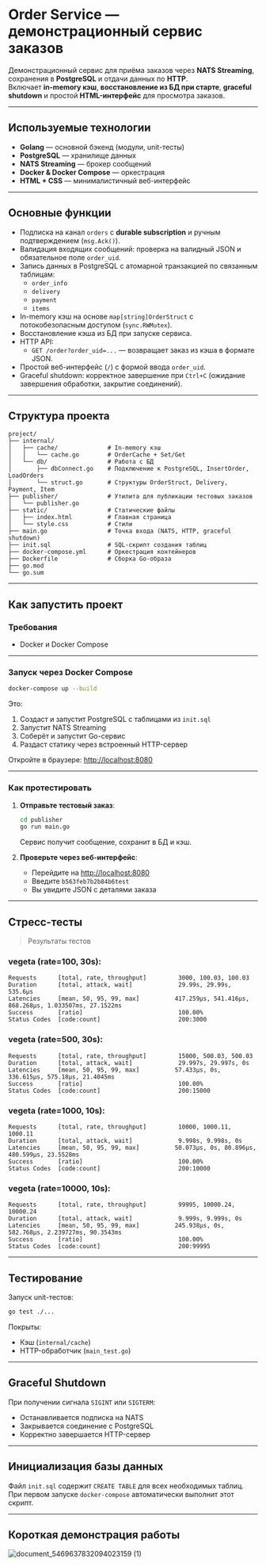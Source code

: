 # Order Service — демонстрационный сервис заказов

Демонстрационный сервис для приёма заказов через **NATS Streaming**, сохранения в **PostgreSQL** и отдачи данных по **HTTP**.  
Включает **in-memory кэш**, **восстановление из БД при старте**, **graceful shutdown** и простой **HTML-интерфейс** для просмотра заказов.

---

## Используемые технологии

- **Golang** — основной бэкенд (модули, unit-тесты)
- **PostgreSQL** — хранилище данных
- **NATS Streaming** — брокер сообщений
- **Docker & Docker Compose** — оркестрация
- **HTML + CSS** — минималистичный веб-интерфейс

---

## Основные функции

- Подписка на канал `orders` с **durable subscription** и ручным подтверждением (`msg.Ack()`).
- Валидация входящих сообщений: проверка на валидный JSON и обязательное поле `order_uid`.
- Запись данных в PostgreSQL с атомарной транзакцией по связанным таблицам:
  - `order_info`
  - `delivery`
  - `payment`
  - `items`
- In-memory кэш на основе `map[string]OrderStruct` с потокобезопасным доступом (`sync.RWMutex`).
- Восстановление кэша из БД при запуске сервиса.
- HTTP API:
  - `GET /order?order_uid=...` — возвращает заказ из кэша в формате JSON.
- Простой веб-интерфейс (`/`) с формой ввода `order_uid`.
- Graceful shutdown: корректное завершение при `Ctrl+C` (ожидание завершения обработки, закрытие соединений).

---

## Структура проекта

```
project/
├── internal/
│   ├── cache/              # In-memory кэш
│   │   └── cache.go        # OrderCache + Set/Get
│   └── db/                 # Работа с БД
│       ├── dbConnect.go    # Подключение к PostgreSQL, InsertOrder, LoadOrders
│       └── struct.go       # Структуры OrderStruct, Delivery, Payment, Item
├── publisher/              # Утилита для публикации тестовых заказов
│   └── publisher.go
├── static/                 # Статические файлы
│   ├── index.html          # Главная страница
│   └── style.css           # Стили
├── main.go                 # Точка входа (NATS, HTTP, graceful shutdown)
├── init.sql                # SQL-скрипт создания таблиц
├── docker-compose.yml      # Оркестрация контейнеров
├── Dockerfile              # Сборка Go-образа
├── go.mod
└── go.sum
```

---

## Как запустить проект

### Требования

- Docker и Docker Compose

---

### Запуск через Docker Compose

```bash
docker-compose up --build
```

Это:

1. Создаст и запустит PostgreSQL с таблицами из `init.sql`
2. Запустит NATS Streaming
3. Соберёт и запустит Go-сервис
4. Раздаст статику через встроенный HTTP-сервер

Откройте в браузере: [http://localhost:8080](http://localhost:8080)

---

### Как протестировать

1. **Отправьте тестовый заказ**:
   ```bash
   cd publisher
   go run main.go
   ```
   Сервис получит сообщение, сохранит в БД и кэш.

2. **Проверьте через веб-интерфейс**:
   - Перейдите на [http://localhost:8080](http://localhost:8080)
   - Введите `b563feb7b2b84b6test`
   - Вы увидите JSON с деталями заказа

---

## Стресс-тесты

> Результаты тестов 

### vegeta (rate=100, 30s):
```
Requests      [total, rate, throughput]         3000, 100.03, 100.03
Duration      [total, attack, wait]             29.99s, 29.99s, 535.6µs
Latencies     [mean, 50, 95, 99, max]          417.259µs, 541.416µs, 868.268µs, 1.033507ms, 27.1522ms
Success       [ratio]                           100.00%
Status Codes  [code:count]                      200:3000
```

### vegeta (rate=500, 30s):
```
Requests      [total, rate, throughput]         15000, 500.03, 500.03
Duration      [total, attack, wait]             29.997s, 29.997s, 0s
Latencies     [mean, 50, 95, 99, max]          57.433µs, 0s, 336.615µs, 575.18µs, 21.4045ms
Success       [ratio]                           100.00%
Status Codes  [code:count]                      200:15000
```

### vegeta (rate=1000, 10s):
```
Requests      [total, rate, throughput]         10000, 1000.11, 1000.11
Duration      [total, attack, wait]             9.998s, 9.998s, 0s
Latencies     [mean, 50, 95, 99, max]          50.073µs, 0s, 80.896µs, 480.599µs, 23.5528ms
Success       [ratio]                           100.00%
Status Codes  [code:count]                      200:10000
```

### vegeta (rate=10000, 10s):
```
Requests      [total, rate, throughput]         99995, 10000.24, 10000.24
Duration      [total, attack, wait]             9.999s, 9.999s, 0s
Latencies     [mean, 50, 95, 99, max]          245.938µs, 0s, 582.768µs, 2.239727ms, 90.3543ms
Success       [ratio]                           100.00%
Status Codes  [code:count]                      200:99995
```

---

## Тестирование

Запуск unit-тестов:
```bash
go test ./...
```

Покрыты:
- Кэш (`internal/cache`)
- HTTP-обработчик (`main_test.go`)

---

## Graceful Shutdown

При получении сигнала `SIGINT` или `SIGTERM`:
- Останавливается подписка на NATS
- Закрывается соединение с PostgreSQL
- Корректно завершается HTTP-сервер

---

## Инициализация базы данных

Файл `init.sql` содержит `CREATE TABLE` для всех необходимых таблиц.  
При первом запуске `docker-compose` автоматически выполнит этот скрипт.

---

## Короткая демонстрация работы 

![document_5469637832094023159 (1)](https://github.com/user-attachments/assets/00c03838-857f-4cc6-bfaa-231d4a440885)
